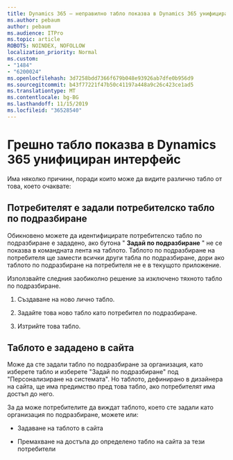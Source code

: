 ```yaml
---
title: Dynamics 365 – неправилно табло показва в Dynamics 365 унифициран интерфейс
ms.author: pebaum
author: pebaum
ms.audience: ITPro
ms.topic: article
ROBOTS: NOINDEX, NOFOLLOW
localization_priority: Normal
ms.custom:
- "1484"
- "6200024"
ms.openlocfilehash: 3d7258bdd7366f679b048e93926ab7dfe0b956d9
ms.sourcegitcommit: b43f77221f47b50c41197a448a9c26c423ce1ad5
ms.translationtype: MT
ms.contentlocale: bg-BG
ms.lasthandoff: 11/15/2019
ms.locfileid: "36528540"
---
```

# <a name="wrong-dashboard-shows-in-dynamics-365-unified-interface"></a>Грешно табло показва в Dynamics 365 унифициран интерфейс

Има няколко причини, поради които може да видите различно табло от това, което очаквате:

## <a name="the-user-has-set-a-user-default-dashboard"></a>Потребителят е задали потребителско табло по подразбиране 

Обикновено можете да идентифицирате потребителско табло по подразбиране е зададено, ако бутона " **Задай по подразбиране** " не се показва в командната лента на таблото. Таблото по подразбиране на потребителя ще замести всички други табла по подразбиране, дори ако таблото по подразбиране на потребителя не е в текущото приложение.

Използвайте следния заобиколно решение за изключено тяхното табло по подразбиране.

1. Създаване на ново лично табло.

2. Задайте това ново табло като потребител по подразбиране.

3. Изтрийте това табло.

## <a name="the-dashboard-is-set-in-the-sitemap"></a>Таблото е зададено в сайта

Може да сте задали табло по подразбиране за организация, като изберете табло и изберете "Задай по подразбиране" под "Персонализиране на системата". Но таблото, дефинирано в дизайнера на сайта, ще има предимство пред това табло, ако потребителят има достъп до него.

За да може потребителите да виждат таблото, което сте задали като организация по подразбиране, можете или:

* Задаване на таблото в сайта

* Премахване на достъпа до определено табло на сайта за тези потребители
